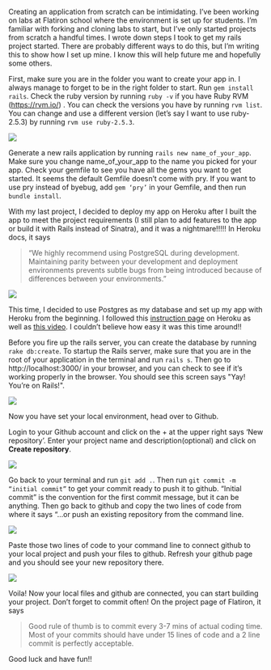 Creating an application from scratch can be intimidating. I’ve been working on labs at Flatiron school where the environment is set up for students. I’m familiar with forking and cloning labs to start, but I’ve only started projects from scratch a handful times. I wrote down steps I took to get my rails project started. There are probably different ways to do this, but I’m writing this to show how I set up mine. I know this will help future me and hopefully some others.


First, make sure you are in the folder you want to create your app in. I always manage to forget to be in the right folder to start.
Run `gem install rails`.
Check the ruby version by running `ruby -v` if you have Ruby RVM (https://rvm.io/) . You can check the versions you have by running `rvm list`. You can change and use a different version (let’s say I want to use ruby-2.5.3) by running `rvm use ruby-2.5.3`. 

![](https://res.cloudinary.com/codingmamakaz/image/upload/v1555440443/Flatiron%20Blog/Screen_Shot_2019-03-25_at_10.58.19_PM.png)

Generate a new rails application by running `rails new name_of_your_app`. Make sure you change name_of_your_app to the name you picked for your app.
Check your gemfile to see you have all the gems you want to get started. It seems the default Gemfile doesn’t come with pry. If you want to use pry instead of byebug, add `gem ‘pry’` in your Gemfile, and then run `bundle install`.

With my last project, I decided to deploy my app on Heroku after I built the app to meet the project requirements (I still plan to add features to the app or build it with Rails instead of Sinatra), and it was a nightmare!!!!! In Heroku docs, it says 
>“We highly recommend using PostgreSQL during development. Maintaining parity between your development and deployment environments prevents subtle bugs from being introduced because of differences between your environments.” 

![](https://media.giphy.com/media/11dR2hEgtN5KoM/giphy.gif)

This time, I decided  to use Postgres as my database and set up my app with Heroku from the beginning. I followed this [instruction page](https://devcenter.heroku.com/articles/getting-started-with-rails5) on Heroku as well as [this video](https://youtu.be/qniGJMH7Weo). I couldn’t believe how easy it was this time around!! 


Before you fire up the rails server, you can create the database by running  `rake db:create`.
To startup the Rails server, make sure that you are in the root of your application in the terminal and run  `rails s`.
Then go to http://localhost:3000/  in your browser, and you can check to see if it’s working properly in the browser. You should see this screen says "Yay! You’re on Rails!".

![](https://res.cloudinary.com/codingmamakaz/image/upload/v1555440495/Flatiron%20Blog/Screen_Shot_2019-03-25_at_11.44.06_PM.png)

Now you have set your local environment, head over to Github. 

Login to your Github account and click on the + at the upper right says ‘New repository’. Enter your project name and description(optional) and click on **Create repository**.

![](https://res.cloudinary.com/codingmamakaz/image/upload/v1555440506/Flatiron%20Blog/Screen_Shot_2019-03-25_at_11.53.04_PM.png)


Go back to your terminal and run `git add .`.
Then run `git commit -m “initial commit”` to get your commit ready to push it to github. “Initial commit” is the convention for the first commit message, but it can be anything.
Then go back to github and copy the two lines of code from where it says “…or push an existing repository from the command line.

![](https://res.cloudinary.com/codingmamakaz/image/upload/v1555440536/Flatiron%20Blog/Screen_Shot_2019-03-26_at_12.07.53_AM.png)

Paste those two lines of code to your command line to connect github to your local project and push your files to github.
Refresh your github page and you should see your new repository there. 

![](https://res.cloudinary.com/codingmamakaz/image/upload/v1555440582/Flatiron%20Blog/Screen_Shot_2019-03-26_at_12.11.35_AM.png)

Voila! Now your local files and github are connected, you can start building your project. Don’t forget to commit often! On the project page of Flatiron, it says 
> Good rule of thumb is to commit every 3-7 mins of actual coding time. Most of your commits should have under 15 lines of code and a 2 line commit is perfectly acceptable. 

Good luck and have fun!!






